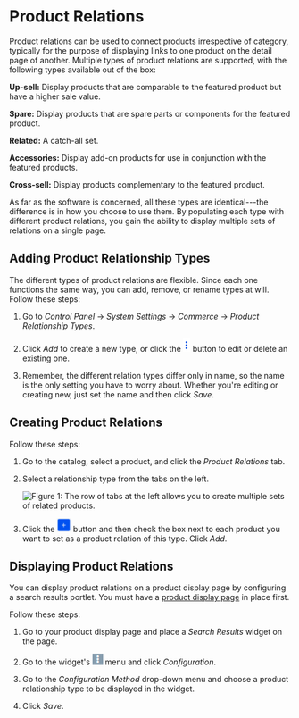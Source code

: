 # Product Relations [](id=product-relations)

Product relations can be used to connect products irrespective of category,
typically for the purpose of displaying links to one product on the detail page
of another. Multiple types of product relations are supported, with the
following types available out of the box:

**Up-sell:** Display products that are comparable to the featured product
but have a higher sale value.

**Spare:** Display products that are spare parts or components for the featured
product.

**Related:** A catch-all set.

**Accessories:** Display add-on products for use in conjunction with the featured products.

**Cross-sell:** Display products complementary to the featured product.

As far as the software is concerned, all these types are identical---the
difference is in how you choose to use them. By populating each type with
different product relations, you gain the ability to display multiple sets of
relations on a single page.

## Adding Product Relationship Types [](id=setting-product-relationship-types)

The different types of product relations are flexible. Since each one functions
the same way, you can add, remove, or rename types at will. Follow these steps:

1.  Go to *Control Panel* &rarr; *System Settings* &rarr; *Commerce*
    &rarr; *Product Relationship Types*.

2.  Click *Add* to create a new type, or click the
    ![Options](../../../images/icon-options.png) button to edit or delete an
    existing one.

3.  Remember, the different relation types differ only in name, so the name is
    the only setting you have to worry about. Whether you're editing or creating
    new, just set the name and then click *Save*.

## Creating Product Relations [](id=creating-product-relations)

Follow these steps:

1.  Go to the catalog, select a product, and click the *Product Relations*
    tab.

2.  Select a relationship type from the tabs on the left.

    ![Figure 1: The row of tabs at the left allows you to create multiple sets
    of related products.](../../../images/product-relations.png)

3.  Click the ![Add](../../../images/icon-add.png) button and then check the
    box next to each product you want to set as a product relation of this type.
    Click *Add*.

## Displaying Product Relations [](id=displaying-product-relations)

You can display product relations on a product display page by configuring
a search results portlet. You must have a 
[product display page](discover/portal/-/knowledge_base/7-1/product-detail-page) 
in place first.

Follow these steps:

1.  Go to your product display page and place a *Search Results* widget on the
    page.

2.  Go to the widget's ![Options](../../../images/icon-app-options.png) menu and
    click *Configuration*.

3.  Go to the *Configuration Method* drop-down menu and choose a product
    relationship type to be displayed in the widget.

4.  Click *Save*.
